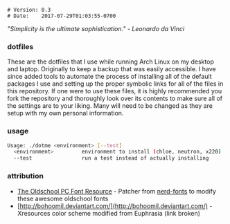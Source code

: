     # Version: 0.3
    # Date:    2017-07-29T01:03:55-0700

*"Simplicity is the ultimate sophistication." - Leonardo da Vinci*

### dotfiles
These are the dotfiles that I use while running Arch Linux on my desktop and laptop. Originally to keep a backup that was easily accessible. I have since added tools to automate the process of installing all of the default packages I use and setting up the proper symbolic links for all of the files in this repository. If one were to use these files, it is highly recommended you fork the repository and thoroughly look over its contents to make sure all of the settings are to your liking. Many will need to be changed as they are setup with my own personal information.

### usage
```bash
Usage: ./dotme <environment> [--test]
  <environment>         environment to install (chloe, neutron, x220)
  --test                run a test instead of actually installing
```

### attribution
* [The Oldschool PC Font Resource](https://int10h.org/oldschool-pc-fonts/fontlist/) - Patcher from [nerd-fonts](https://github.com/ryanoasis/nerd-fonts) to modify these awesome oldschool fonts
* [http://bohoomil.deviantart.com/](http://bohoomil.deviantart.com/) - Xresources color scheme modified from Euphrasia (link broken)

